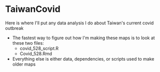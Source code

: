# TaiwanCovid
Here is where I'll put any data analysis I do about Taiwan's current covid outbreak
- The fastest way to figure out how I'm making these maps is to look at these two files:
  - covid_528_script.R 
  - Covid_528.Rmd 
- Everything else is either data, dependencies, or scripts used to make older maps
